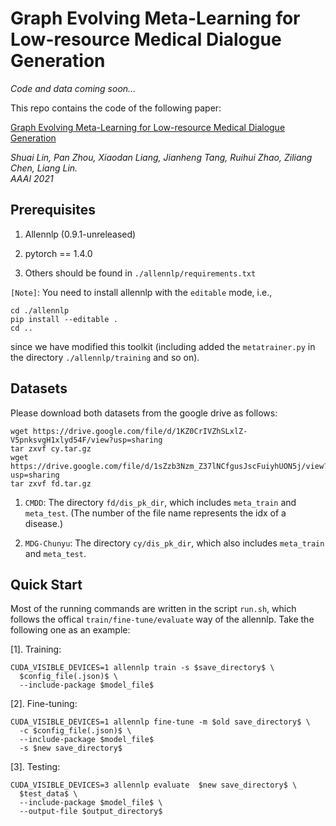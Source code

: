 # Graph Evolving Meta-Learning for Low-resource Medical Dialogue Generation

*Code and data coming soon...*

This repo contains the code of the following paper:

[Graph Evolving Meta-Learning for Low-resource Medical Dialogue Generation](https://arxiv.org/abs/2012.11988)

*Shuai Lin, Pan Zhou, Xiaodan Liang, Jianheng Tang, Ruihui Zhao, Ziliang Chen, Liang Lin.*    
*AAAI 2021*  

## Prerequisites

1. Allennlp (0.9.1-unreleased) 

2. pytorch == 1.4.0

3. Others should be found in ```./allennlp/requirements.txt```

```[Note]```: You need to install allennlp with the ```editable``` mode, i.e.,
```
cd ./allennlp
pip install --editable .
cd ..
```
since we have modified this toolkit (including added the ```metatrainer.py``` 
in the directory ```./allennlp/training``` and so on).

## Datasets

Please download both datasets from the google drive as follows:
```
wget https://drive.google.com/file/d/1KZ0CrIVZhSLxlZ-V5pnksvgH1xlyd54F/view?usp=sharing
tar zxvf cy.tar.gz
wget https://drive.google.com/file/d/1sZzb3Nzm_Z37lNCfgusJscFuiyhUON5j/view?usp=sharing
tar zxvf fd.tar.gz
```

1. ```CMDD```: The directory ```fd/dis_pk_dir```, which includes ```meta_train```
 and ```meta_test```. (The number of the file name represents the idx of a
  disease.)
  
2. ```MDG-Chunyu```: The directory ```cy/dis_pk_dir```, which also includes
 ```meta_train``` and ```meta_test```. 
 
## Quick Start

Most of the running commands are written in the script `run.sh`, which
follows the offical `train/fine-tune/evaluate` way of the allennlp. Take the
following one as an example:

[1]. Training:
```
CUDA_VISIBLE_DEVICES=1 allennlp train -s $save_directory$ \
  $config_file(.json)$ \
  --include-package $model_file$
```

[2]. Fine-tuning:
```
CUDA_VISIBLE_DEVICES=1 allennlp fine-tune -m $old save_directory$ \
  -c $config_file(.json)$ \
  --include-package $model_file$
  -s $new save_directory$
```  

[3]. Testing:
```
CUDA_VISIBLE_DEVICES=3 allennlp evaluate  $new save_directory$ \
  $test_data$ \
  --include-package $model_file$ \
  --output-file $output_directory$
```

